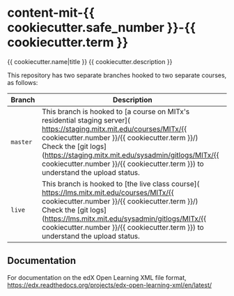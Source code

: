 content-mit-{{ cookiecutter.safe_number }}-{{ cookiecutter.term }}
=======================

{{ cookiecutter.name|title }}
{{ cookiecutter.description }}

This repository has two separate branches hooked to two separate courses, as follows:

Branch | Description
--- | ---
`master` | This branch is hooked to [a course on MITx's residential staging server]( https://staging.mitx.mit.edu/courses/MITx/{{ cookiecutter.number }}/{{ cookiecutter.term }}/) <br> Check the [git logs](https://staging.mitx.mit.edu/sysadmin/gitlogs/MITx/{{ cookiecutter.number }}/{{ cookiecutter.term }}) to understand the upload status. <br/>
`live` | This branch is hooked to [the live class course]( https://lms.mitx.mit.edu/courses/MITx/{{ cookiecutter.number }}/{{ cookiecutter.term }}/) <br> Check the [git logs](https://lms.mitx.mit.edu/sysadmin/gitlogs/MITx/{{ cookiecutter.number }}/{{ cookiecutter.term }}) to understand the upload status. <br/>

## Documentation

For documentation on the edX Open Learning XML file format, https://edx.readthedocs.org/projects/edx-open-learning-xml/en/latest/
